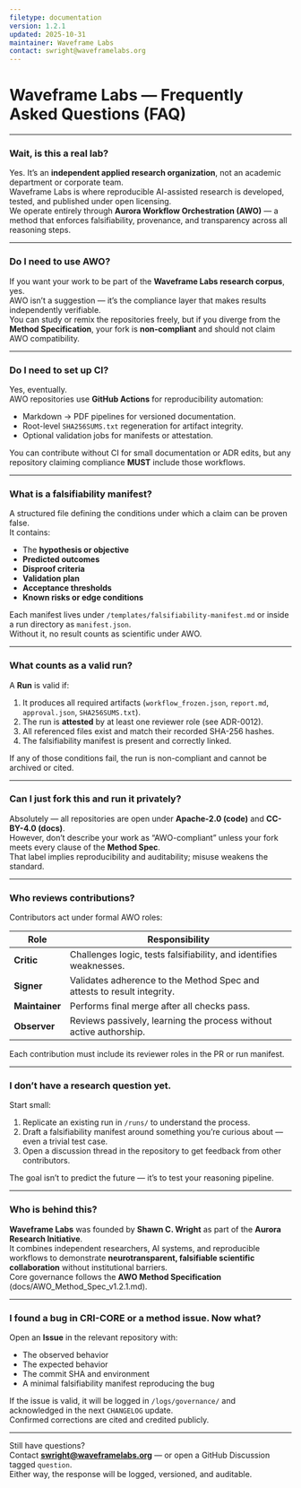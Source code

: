 ```yaml
---
filetype: documentation
version: 1.2.1
updated: 2025-10-31
maintainer: Waveframe Labs
contact: swright@waveframelabs.org
---
```


# Waveframe Labs — Frequently Asked Questions (FAQ)

---

### Wait, is this a real lab?

Yes. It’s an **independent applied research organization**, not an academic department or corporate team.  
Waveframe Labs is where reproducible AI-assisted research is developed, tested, and published under open licensing.  
We operate entirely through **Aurora Workflow Orchestration (AWO)** — a method that enforces falsifiability, provenance, and transparency across all reasoning steps.

---

### Do I need to use AWO?

If you want your work to be part of the **Waveframe Labs research corpus**, yes.  
AWO isn’t a suggestion — it’s the compliance layer that makes results independently verifiable.  
You can study or remix the repositories freely, but if you diverge from the **Method Specification**, your fork is **non-compliant** and should not claim AWO compatibility.

---

### Do I need to set up CI?

Yes, eventually.  
AWO repositories use **GitHub Actions** for reproducibility automation:
- Markdown → PDF pipelines for versioned documentation.  
- Root-level `SHA256SUMS.txt` regeneration for artifact integrity.  
- Optional validation jobs for manifests or attestation.

You can contribute without CI for small documentation or ADR edits, but any repository claiming compliance **MUST** include those workflows.

---

### What is a falsifiability manifest?

A structured file defining the conditions under which a claim can be proven false.  
It contains:
- The **hypothesis or objective**  
- **Predicted outcomes**  
- **Disproof criteria**  
- **Validation plan**  
- **Acceptance thresholds**  
- **Known risks or edge conditions**

Each manifest lives under `/templates/falsifiability-manifest.md` or inside a run directory as `manifest.json`.  
Without it, no result counts as scientific under AWO.

---

### What counts as a valid run?

A **Run** is valid if:
1. It produces all required artifacts (`workflow_frozen.json`, `report.md`, `approval.json`, `SHA256SUMS.txt`).  
2. The run is **attested** by at least one reviewer role (see ADR-0012).  
3. All referenced files exist and match their recorded SHA-256 hashes.  
4. The falsifiability manifest is present and correctly linked.  

If any of those conditions fail, the run is non-compliant and cannot be archived or cited.

---

### Can I just fork this and run it privately?

Absolutely — all repositories are open under **Apache-2.0 (code)** and **CC-BY-4.0 (docs)**.  
However, don’t describe your work as “AWO-compliant” unless your fork meets every clause of the **Method Spec**.  
That label implies reproducibility and auditability; misuse weakens the standard.

---

### Who reviews contributions?

Contributors act under formal AWO roles:

| Role | Responsibility |
|------|----------------|
| **Critic** | Challenges logic, tests falsifiability, and identifies weaknesses. |
| **Signer** | Validates adherence to the Method Spec and attests to result integrity. |
| **Maintainer** | Performs final merge after all checks pass. |
| **Observer** | Reviews passively, learning the process without active authorship. |

Each contribution must include its reviewer roles in the PR or run manifest.

---

### I don’t have a research question yet.

Start small:
1. Replicate an existing run in `/runs/` to understand the process.  
2. Draft a falsifiability manifest around something you’re curious about — even a trivial test case.  
3. Open a discussion thread in the repository to get feedback from other contributors.

The goal isn’t to predict the future — it’s to test your reasoning pipeline.

---

### Who is behind this?

**Waveframe Labs** was founded by **Shawn C. Wright** as part of the **Aurora Research Initiative**.  
It combines independent researchers, AI systems, and reproducible workflows to demonstrate **neurotransparent, falsifiable scientific collaboration** without institutional barriers.  
Core governance follows the **AWO Method Specification** (docs/AWO_Method_Spec_v1.2.1.md).

---

### I found a bug in CRI-CORE or a method issue. Now what?

Open an **Issue** in the relevant repository with:
- The observed behavior  
- The expected behavior  
- The commit SHA and environment  
- A minimal falsifiability manifest reproducing the bug  

If the issue is valid, it will be logged in `/logs/governance/` and acknowledged in the next `CHANGELOG` update.  
Confirmed corrections are cited and credited publicly.

---

Still have questions?  
Contact **swright@waveframelabs.org** — or open a GitHub Discussion tagged `question`.  
Either way, the response will be logged, versioned, and auditable.

